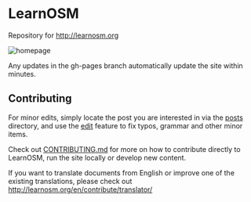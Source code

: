 # LearnOSM

Repository for http://learnosm.org 

![homepage](https://raw.github.com/hotosm/learnosm/gh-pages/homepage.png)

Any updates in the gh-pages branch automatically update the site within minutes.

## Contributing

For minor edits, simply locate the post you are interested in via the [posts](_posts) directory, and use the [edit](https://help.github.com/articles/editing-files-in-another-user-s-repository/) feature to fix typos, grammar and other minor items.

Check out [CONTRIBUTING.md](CONTRIBUTING.md) for more on how to contribute directly to LearnOSM, run the site locally or develop new content.

If you want to translate documents from English or improve one of the existing translations, please check out  http://learnosm.org/en/contribute/translator/
